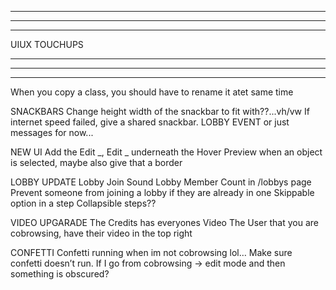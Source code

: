 --------------------------------------------------------------------------------------
--------------------------------------------------------------------------------------
--------------------------------------------------------------------------------------

UIUX TOUCHUPS

--------------------------------------------------------------------------------------
--------------------------------------------------------------------------------------
--------------------------------------------------------------------------------------

When you copy a class, you should have to rename it atet same time 

SNACKBARS
  Change height width of the snackbar to fit with??...vh/vw
  If internet speed failed, give a shared snackbar. LOBBY EVENT or just messages for now...

NEW UI
  Add the Edit _, Edit _ underneath the Hover Preview when an object is selected, maybe also give that a border

LOBBY UPDATE
  Lobby Join Sound
  Lobby Member Count in /lobbys page
  Prevent someone from joining a lobby if they are already in one
  Skippable option in a step
  Collapsible steps??

VIDEO UPGARADE
  The Credits has everyones Video
  The User that you are cobrowsing, have their video in the top right 

CONFETTI
  Confetti running when im not cobrowsing lol… Make sure confetti doesn’t run. If I go from cobrowsing -> edit mode and then something is obscured? 